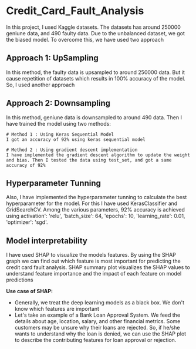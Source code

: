 # Credit_Card_Fault_Analysis

In this project, I used Kaggle datasets. The datasets has around 250000 geniune data, and 490 faulty data.
Due to the unbalanced dataset, we got the biased model. To overcome this, we have used two approach

## Approach 1: UpSampling

In this method, the faulty data is upsampled to around 250000 data. But it cause repetition of datasets which results in 100% accuracy of the model. So, I used another approach

## Approach 2: Downsampling

In this method, geniune data is downsampled to around 490 data. Then I have trained the model using two methods:

    # Method 1 : Using Keras Sequential Model
    I got an accuracy of 92% using keras sequential model

    # Method 2 : Using gradient descent implementation
    I have implemented the gradient descent algorithm to update the weight and bias. Then I tested the data using test_set, and got a same accuracy of 92%

## Hyperparameter Tunning
Also, I have implemented the hyperparameter tunning to calculate the best hyperparameter for the model. For this I have used KerasClassifier and GridSearchCV. Among the various parameters, 92% accuracy is achieved using activation': 'relu', 'batch_size': 64, 'epochs': 10, 'learning_rate': 0.01, 'optimizer': 'sgd'.

## Model interpretability
I have used SHAP to visualize the models features. By using the SHAP graph we can find out which feature is most important for predicting the credit card fault analysis. SHAP summary plot visualizes the SHAP values to understand feature importance and the impact of each feature on model predictions

**Use case of SHAP:**
* Generally, we treat the deep learning models as a black box. We don't know which features are important
* Let's take an example of a Bank Loan Approval System. We feed the details about age, location, salary, and other financial metrics. Some customers may be unsure why their loans are rejected. So, if he/she wants to understand why the loan is denied, we can use the SHAP plot to describe the contributing features for loan approval or rejection.